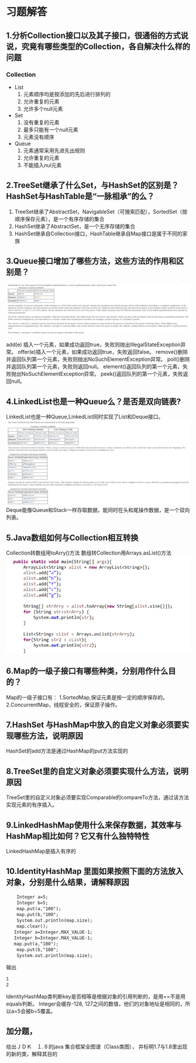 # 习题解答

## 1.分析Collection接口以及其子接口，很通俗的方式说说，究竟有哪些类型的Collection，各自解决什么样的问题

### Collection
* List
	1. 元素顺序均是按添加的先后进行排列的
  	2. 允许重复的元素
  	3. 允许多个null元素  
* Set
	1. 没有重复的元素
  	2. 最多只能有一个null元素
  	3. 元素没有顺序
* Queue
	1. 元素通常采用先进先出规则
	2. 允许重复的元素
  	3. 不能插入nul元素


## 2.TreeSet继承了什么Set，与HashSet的区别是？HashSet与HashTable是“一脉相承”的么？
1. TreeSet继承了AbstractSet，NavigableSet（可搜索匹配），SortedSet（按顺序保存元素），是一个有序存储的集合
2. HashSet继承了AbstractSet，是一个无序存储的集合
3. HashSet继承自Collection接口，HashTable继承自Map接口是属于不同的家族

## 3.Queue接口增加了哪些方法，这些方法的作用和区别是？
![](img/lesson03-001.png)

add(e) 插入一个元素，如果成功返回true，失败则抛出IllegalStateException异常。
offer(e)插入一个元素，如果成功返回true，失败返回false。
remove()删除并返回队列第一个元素，失败则抛出NoSuchElementException异常。
poll()删除并返回队列第一个元素，失败则返回null。
element()返回队列的第一个元素，失败抛出NoSuchElementException异常。
peek()返回队列的第一个元素，失败返回null。


## 4.LinkedList也是一种Queue么？是否是双向链表?
LinkedList也是一种Queue,LinkedList同时实现了List和Deque接口。
![](img/lesson03-002.png)
Deque能像Queue和Stack一样存取数据，能同时在头和尾操作数据，是一个双向列表。

## 5.Java数组如何与Collection相互转换
Collection转数组用toArry()方法 
数组转Collection用Arrays.asList()方法
![](img/lesson03-003.png)

## 6.Map的一级子接口有哪些种类，分别用作什么目的？
Map的一级子接口有：
1.SortedMap,保证元素是按一定的顺序保存的。
2.ConcurrentMap，线程安全的，保证原子操作。


## 7.HashSet 与HashMap中放入的自定义对象必须要实现哪些方法，说明原因
HashSet的add方法是通过HashMap的put方法实现的

## 8.TreeSet里的自定义对象必须要实现什么方法，说明原因
TreeSet里的自定义对象必须要实现Comparable的compareTo方法，通过该方法实现元素的有序插入。

## 9.LinkedHashMap使用什么来保存数据，其效率与HashMap相比如何？它又有什么独特特性
LinkedHashMap是插入有序的

## 10.IdentityHashMap 里面如果按照下面的方法放入对象，分别是什么结果，请解释原因
        Integer a=5;
        Integer b=5;
        map.put(a,"100");
        map.put(b,"100";
        System.out.println(map.size);
        map.clear();
       Integer a=Integer.MAX_VALUE-1;
       Integer b=Integer.MAX_VALUE-1;
       map.put(a,"100");
        map.put(b,"100";
        System.out.println(map.size);
输出
```
1
2
```
IdentityHashMap类判断key是否相等是根据对象的引用判断的，是用==不是用equals判断。
Integer会缓存-128, 127之间的数值，他们的对象地址是相同的，所以a=5会被b=5覆盖。


## 加分题，
给出ＪＤＫ　１.８的java 集合框架全图谱（Class类图）， 并标明1.7与1.8里出现的新的类，解释其目的